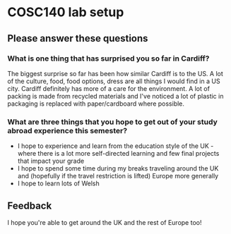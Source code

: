# COSC140 lab setup

## Please answer these questions

### What is one thing that has surprised you so far in Cardiff?

The biggest surprise so far has been how similar Cardiff is to the US. A lot of the culture, food, food options, dress are all things I would find in a US city. Cardiff definitely has more of a care for the environment. A lot of packing is made from recycled materials and I've noticed a lot of plastic in packaging is replaced with paper/cardboard where possible.

### What are three things that you hope to get out of your study abroad experience this semester?

- I hope to experience and learn from the education style of the UK - where there is a lot more self-directed learning and few final projects that impact your grade
- I hope to spend some time during my breaks traveling around the UK and (hopefully if the travel restriction is lifted) Europe more generally
- I hope to learn lots of Welsh

## Feedback

I hope you're able to get around the UK and the rest of Europe too!  


